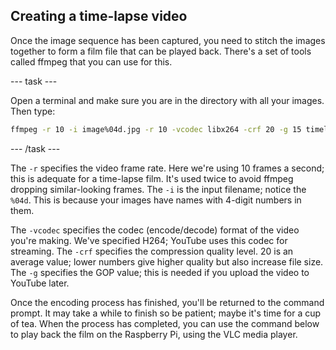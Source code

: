 ## Creating a time-lapse video

Once the image sequence has been captured, you need to stitch the images together to form a film file that can be played back. There's a set of tools called ffmpeg that you can use for this.

--- task ---

Open a terminal and make sure you are in the directory with all your images. Then type:

```bash
ffmpeg -r 10 -i image%04d.jpg -r 10 -vcodec libx264 -crf 20 -g 15 timelapse.mp4
```

--- /task ---

The `-r` specifies the video frame rate. Here we're using 10 frames a second; this is adequate for a time-lapse film. It's used twice to avoid ffmpeg dropping similar-looking frames. The `-i` is the input filename; notice the `%04d`. This is because your images have names with 4-digit numbers in them.

The `-vcodec` specifies the codec (encode/decode) format of the video you're making. We've specified H264; YouTube uses this codec for streaming. The `-crf` specifies the compression quality level. 20 is an average value; lower numbers give higher quality but also increase file size. The `-g` specifies the GOP value; this is needed if you upload the video to YouTube later.

Once the encoding process has finished, you'll be returned to the command prompt. It may take a while to finish so be patient; maybe it's time for a cup of tea. When the process has completed, you can use the command below to play back the film on the Raspberry Pi, using the VLC media player.


